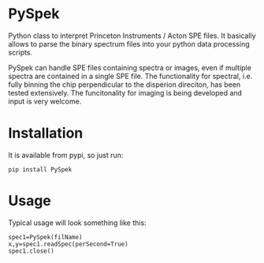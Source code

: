 # PySpek
Python class to interpret Princeton Instruments / Acton SPE files. It basically allows 
to parse the binary spectrum files into your python data processing scripts.

PySpek can handle SPE files containing spectra or images, even if multiple spectra are contained in a single SPE file.
The functionality for spectral, i.e. fully binning the chip perpendicular to the disperion direciton, 
has been tested extensively. The funcitonality for imaging is being developed and input is very welcome.

# Installation
It is available from pypi, so just run:
~~~
pip install PySpek
~~~

# Usage
Typical usage will look something like this:
~~~
spec1=PySpek(filName)
x,y=spec1.readSpec(perSecond=True)
spec1.close()
~~~
